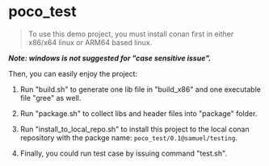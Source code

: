# poco_test

> To use this demo project, you must install conan first in either x86/x64 linux or ARM64 based linux.

***Note: windows is not suggested for "case sensitive issue".***

Then, you can easily enjoy the project:

1. Run "build.sh" to generate one lib file in "build_x86" and one executable file "gree" as well.

2. Run "package.sh" to collect libs and header files into "package" folder.

3. Run "install_to_local_repo.sh" to install this project to the local conan repository with the packge name: `poco_test/0.1@samuel/testing`.

4. Finally, you could run test case by issuing command "test.sh".
